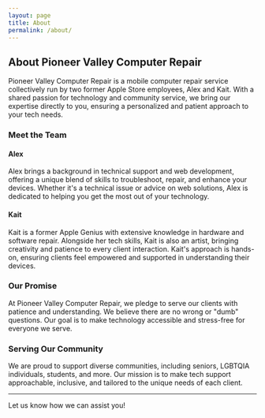 ```yaml
---
layout: page
title: About
permalink: /about/
---
```


## About Pioneer Valley Computer Repair

Pioneer Valley Computer Repair is a mobile computer repair service collectively run by two former Apple Store employees, Alex and Kait. With a shared passion for technology and community service, we bring our expertise directly to you, ensuring a personalized and patient approach to your tech needs.

### Meet the Team

#### Alex
Alex brings a background in technical support and web development, offering a unique blend of skills to troubleshoot, repair, and enhance your devices. Whether it's a technical issue or advice on web solutions, Alex is dedicated to helping you get the most out of your technology.

#### Kait
Kait is a former Apple Genius with extensive knowledge in hardware and software repair. Alongside her tech skills, Kait is also an artist, bringing creativity and patience to every client interaction. Kait's approach is hands-on, ensuring clients feel empowered and supported in understanding their devices.

### Our Promise

At Pioneer Valley Computer Repair, we pledge to serve our clients with patience and understanding. We believe there are no wrong or "dumb" questions. Our goal is to make technology accessible and stress-free for everyone we serve.

### Serving Our Community

We are proud to support diverse communities, including seniors, LGBTQIA individuals, students, and more. Our mission is to make tech support approachable, inclusive, and tailored to the unique needs of each client.

---

Let us know how we can assist you!
